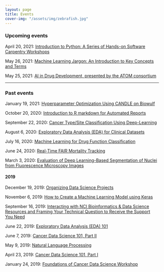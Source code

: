 ```yaml
---
layout: page
title: Events
cover-img: "/assets/img/zebrafish.jpg"
---
```


### Upcoming events

April 20, 2021: [Introduction to Python: A Series of Hands-on Software Carpentry Workshops](_posts/2021-03-25-introduction_to_python.md)

May 26, 2021: [Machine Learning Jargon: An Introduction to Key Concepts and Terms](_posts/2021-04-27-machine_learning_jargon.md)

May 25, 2021: [AI in Drug Development, presented by the ATOM consortium](_posts/2021-05-13-ai_in_biological_data_series.md)

---

### Past events

January 19, 2021: [Hyperparameter Optimization Using CANDLE on Biowulf](_posts/2021-01-04-hyperparameter_optimization_using_candle.md)

October 20, 2020: [Introduction to R markdown for Automated Reports](_posts/2020-10-09-introduction_to_r_markdown.md)

September 22, 2020: [Cancer Type/Site Classification Using Deep-Learning](_posts/2020-09-03-site_classification_using_deep_learning.md)

August 6, 2020: [Exploratory Data Analysis (EDA) for Clinical Datasets](_posts/2020-07-25-Exploratory_Data_Analysis_for_Clinical_Datasets.md)

July 16, 2020: [Machine Learning for Drug Function Classification](_posts/2020-06-29-machine_learning_for_drug_function_classification.md)  

June 24, 2020: [Real-Time FAIR Mortality Tracking](_posts/2020-06-15-real-time_fair_mortality_tracking.md)  

March 3, 2020: [Evaluation of Deep Learning-Based Segmentation of Nuclei from Fluorescence Microscopy Images](_posts/2020-03-03-evaluation_of_deep_learning-based_segmentation_of_nuclei_from_fluorescence_microscopy_images.md)  

#### 2019

December 19, 2019: [Organizing Data Science Projects](_posts/2019-12-12-organizing_data_science_projects.md)  

November 6, 2019: [How to Create a Machine Learning Model using Keras](_posts/2019-11-06-how_to_create_a_machine_learning_model_using_keras.md)  

September 16, 2019: [Interacting with NCI Bioinformatics & Data Science Resources and Framing Your Technical Question to Receive the Support You Need](_posts/2019-09-16-interacting_with_nci_bioinformatics_and_data_science_resources_and_framing_your_technical_question_to_receive_the_support_you_need.md)  

June 22, 2019: [Exploratory Data Analysis (EDA) 101](_posts/2019-06-22-exploratory_data_analysis_101.md)  

June 7, 2019: [Cancer Data Science 101, Part II](_posts/2019-06-07-cancer_data_science_101_part_ii.md)  

May 9, 2019: [Natural Language Processing](_posts/2019-05-09-natural_language_processing.md)

April 23, 2019: [Cancer Data Science 101, Part I](_posts/2019-04-23-cancer_data_science_101_part_i.md)  

January 24, 2019: [Foundations of Cancer Data Science Workshop](_posts/2019-01-24-foundations_of_cancer_data_science_workshop.md)  
